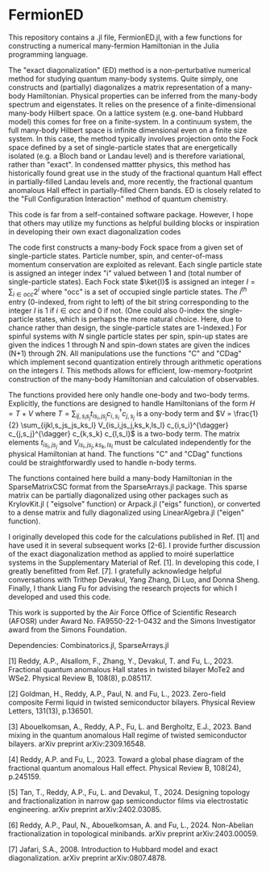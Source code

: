 # FermionED

This repository contains a .jl file, FermionED.jl, with a few functions for constructing a numerical many-fermion Hamiltonian in the Julia programming language.

The "exact diagonalization" (ED) method is a non-perturbative numerical method for studying quantum many-body systems. Quite simply, one constructs and (partially) diagonalizes a matrix representation of a many-body Hamiltonian. Physical properties can be inferred from the many-body spectrum and eigenstates. It relies on the presence of a finite-dimensional many-body Hilbert space. On a lattice system (e.g. one-band Hubbard model) this comes for free on a finite-system. In a continuum system, the full many-body Hilbert space is infinite dimensional even on a finite size system. In this case, the method typically involves projection onto the Fock space defined by a set of single-particle states that are energetically isolated (e.g. a Bloch band or Landau level) and is therefore variational, rather than "exact". In condensed mattter physics, this method has historically found great use in the study of the fractional quantum Hall effect in partially-filled Landau levels and, more recently, the fractional quantum anomalous Hall effect in partially-filled Chern bands. ED is closely related to the "Full Configuration Interaction" method of quantum chemistry.

This code is far from a self-contained software package. However, I hope that others may utilize my functions as helpful building blocks or inspiration in developing their own exact diagonalization codes

The code first constructs a many-body Fock space from a given set of single-particle states. Particle number, spin, and center-of-mass momentum conservation are exploited as relevant. Each single particle state is assigned an integer index "i" valued between 1 and (total number of single-particle states). Each Fock state $\ket{I}$ is assigned an integer $I = \sum_{i \in occ} 2^i$ where "occ" is a set of occupied single particle states. The $i^{th}$ entry (0-indexed, from right to left) of the bit string corresponding to the integer $I$ is 1 if $i \in occ$ and 0 if not. (One could also 0-index the single-particle states, which is perhaps the more natural choice. Here, due to chance rather than design, the single-particle states are 1-indexed.) For spinful systems with $N$ single particle states per spin, spin-up states are given the indices 1 through N and spin-down states are given the indices (N+1) through 2N. All manipulations use the functions "C" and "CDag" which implement second quantization entirely through arithmetic operations on the integers $I$. This methods allows for efficient, low-memory-footprint construction of the many-body Hamiltonian and calculation of observables.


The functions provided here only handle one-body and two-body terms. Explicitly, the functions are designed to handle Hamiltonians of the form
$H = T + V$ where $T = \sum_{ij,s_i s_j} t_{is_i,js_j} c_{i,s_i}^{\dagger} c_{j,s_j}$ is a ony-body term and $V = \frac{1}{2} \sum_{ijkl,s_js_js_ks_l} V_{is_i,js_j,ks_k,ls_l} c_{i,s_i}^{\dagger} c_{j,s_j}^{\dagger} c_{k,s_k} c_{l,s_l}$ is a two-body term. The matrix elements $t_{is_i,js_j}$ and $V_{is_i,js_j,ks_k,ls_l}$ must be calculated independently for the physical Hamiltonian at hand. The functions "C" and "CDag" functions could be straightforwardly used to handle n-body terms.

The functions contained here build a many-body Hamiltonian in the SparseMatrixCSC format from the SparseArrays.jl package. This sparse matrix can be partially diagonalized using other packages such as KrylovKit.jl ( "eigsolve" function) or Arpack.jl ("eigs" function), or converted to a dense matrix and fully diagonalized using LinearAlgebra.jl ("eigen" function).

I originally developed this code for the calculations published in Ref. [1] and have used it in several subsequent works [2-6]. I provide further discussion of the exact diagonalization method as applied to moiré superlattice systems in the Supplementary Material of Ref. [1]. In developing this code, I greatly benefitted from Ref. [7]. I gratefully acknowledge helpful conversations with Trithep Devakul, Yang Zhang, Di Luo, and Donna Sheng. Finally, I thank Liang Fu for advising the research projects for which I developed and used this code. 

This work is supported by the Air Force Office of Scientific Research (AFOSR) under Award No. FA9550-22-1-0432 and the Simons Investigator award from the Simons Foundation.

Dependencies: Combinatorics.jl, SparseArrays.jl

[1] Reddy, A.P., Alsallom, F., Zhang, Y., Devakul, T. and Fu, L., 2023. Fractional quantum anomalous Hall states in twisted bilayer MoTe2 and WSe2. Physical Review B, 108(8), p.085117.

[2] Goldman, H., Reddy, A.P., Paul, N. and Fu, L., 2023. Zero-field composite Fermi liquid in twisted semiconductor bilayers. Physical Review Letters, 131(13), p.136501.

[3] Abouelkomsan, A., Reddy, A.P., Fu, L. and Bergholtz, E.J., 2023. Band mixing in the quantum anomalous Hall regime of twisted semiconductor bilayers. arXiv preprint arXiv:2309.16548.

[4] Reddy, A.P. and Fu, L., 2023. Toward a global phase diagram of the fractional quantum anomalous Hall effect. Physical Review B, 108(24), p.245159.

[5] Tan, T., Reddy, A.P., Fu, L. and Devakul, T., 2024. Designing topology and fractionalization in narrow gap semiconductor films via electrostatic engineering. arXiv preprint arXiv:2402.03085.

[6] Reddy, A.P., Paul, N., Abouelkomsan, A. and Fu, L., 2024. Non-Abelian fractionalization in topological minibands. arXiv preprint arXiv:2403.00059.

[7] Jafari, S.A., 2008. Introduction to Hubbard model and exact diagonalization. arXiv preprint arXiv:0807.4878.
